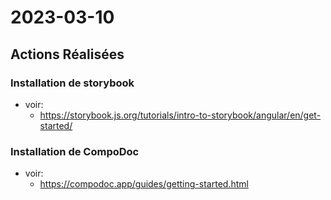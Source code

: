 # 2023-03-10

## Actions Réalisées

### Installation de storybook
*   voir:
    -   https://storybook.js.org/tutorials/intro-to-storybook/angular/en/get-started/

### Installation de CompoDoc
*   voir:
    -   https://compodoc.app/guides/getting-started.html

